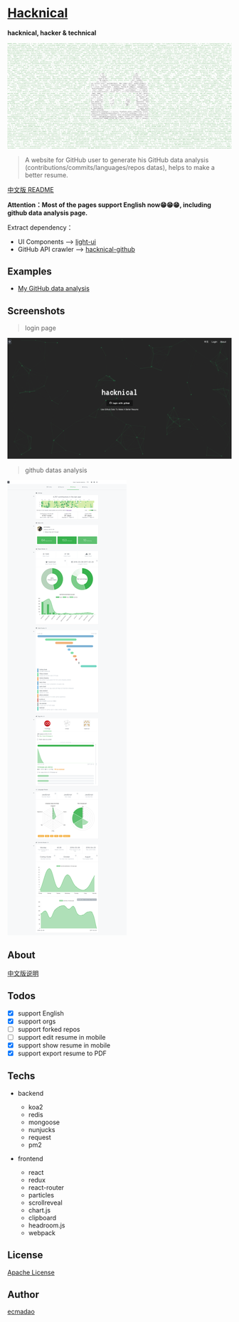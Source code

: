 # [Hacknical](https://hacknical.com?locale=en)

**hacknical, hacker & technical**

![hacknical-logo-with-text](./doc/screenshots/logos/hacknical-logo-large.png)

> A website for GitHub user to generate his GitHub data analysis (contributions/commits/languages/repos datas), helps to make a better resume.

[中文版 README](./doc/README-ZH.md)

**Attention：Most of the pages support English now😁😁😁, including github data analysis page.**

Extract dependency：

- UI Components --> [light-ui](https://github.com/ecmadao/light-ui)
- GitHub API crawler --> [hacknical-github](https://github.com/ecmadao/hacknical-github)

## Examples

- [My GitHub data analysis](https://hacknical.com/github/ecmadao?locale=en)

## Screenshots

> login page

![login page](./doc/screenshots/login-en.png)

> github datas analysis

![github datas](./doc/screenshots/github-en.png)

## About

[中文版说明](./doc/ABOUT-zh.md)

## Todos

- [x] support English
- [x] support orgs
- [ ] support forked repos
- [ ] support edit resume in mobile
- [x] support show resume in mobile
- [x] support export resume to PDF

## Techs

- backend

  - koa2
  - redis
  - mongoose
  - nunjucks
  - request
  - pm2

- frontend

  - react
  - redux
  - react-router
  - particles
  - scrollreveal
  - chart.js
  - clipboard
  - headroom.js
  - webpack


## License

[Apache License](./LICENSE)

## Author

[ecmadao](//github.com/ecmadao)

